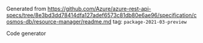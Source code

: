 Generated from https://github.com/Azure/azure-rest-api-specs/tree/8e3bd3dd78414dfa127adef6573c81db80e6ae96/specification/cosmos-db/resource-manager/readme.md tag: `package-2021-03-preview`

Code generator 


